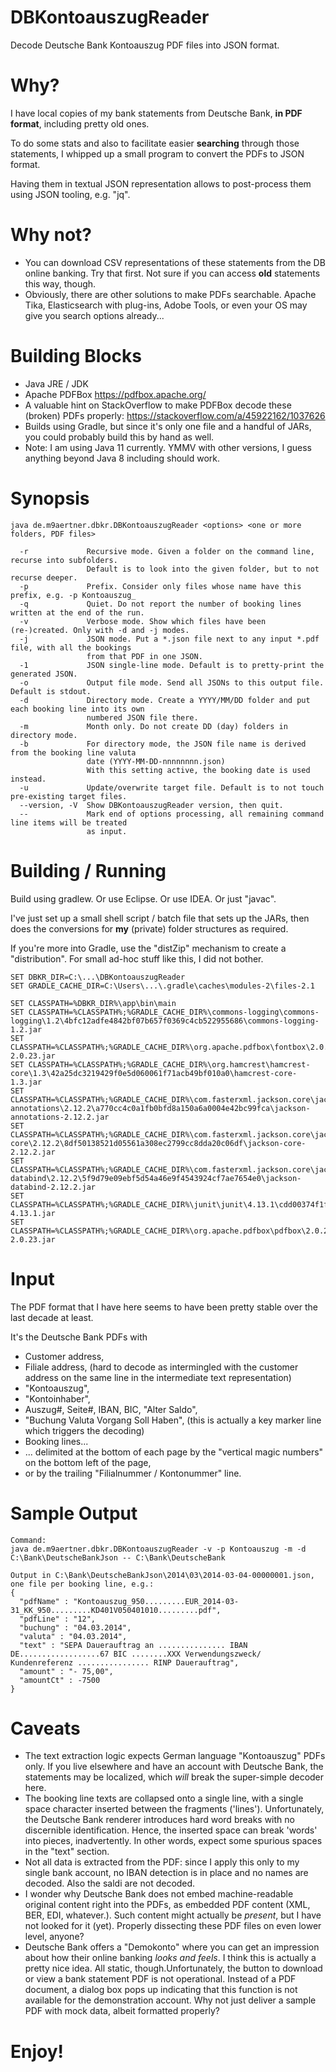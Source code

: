 # DBKontoauszugReader
Decode Deutsche Bank Kontoauszug PDF files into JSON format.

# Why?

I have local copies of my bank statements from Deutsche Bank, **in PDF format**, including pretty old ones.

To do some stats and also to facilitate easier __searching__ through those statements, I whipped up a small program to convert the PDFs to JSON format.

Having them in textual JSON representation allows to post-process them using JSON tooling, e.g. "jq".
# Why not?

* You can download CSV representations of these statements from the DB online banking. Try that first. Not sure if you can access __old__ statements this way, though.
* Obviously, there are other solutions to make PDFs searchable. Apache Tika, Elasticsearch with plug-ins, Adobe Tools, or even your OS may give you search options already...

# Building Blocks

* Java JRE / JDK
* Apache PDFBox https://pdfbox.apache.org/
* A valuable hint on StackOverflow to make PDFBox decode these (broken) PDFs properly: https://stackoverflow.com/a/45922162/1037626
* Builds using Gradle, but since it's only one file and a handful of JARs, you could probably build this by hand as well.
* Note: I am using Java 11 currently. YMMV with other versions, I guess anything beyond Java 8 including should work.

# Synopsis

    java de.m9aertner.dbkr.DBKontoauszugReader <options> <one or more folders, PDF files>

      -r             Recursive mode. Given a folder on the command line, recurse into subfolders.
                     Default is to look into the given folder, but to not recurse deeper.
      -p             Prefix. Consider only files whose name have this prefix, e.g. -p Kontoauszug_
      -q             Quiet. Do not report the number of booking lines written at the end of the run.
      -v             Verbose mode. Show which files have been (re-)created. Only with -d and -j modes.
      -j             JSON mode. Put a *.json file next to any input *.pdf file, with all the bookings
                     from that PDF in one JSON.
      -1             JSON single-line mode. Default is to pretty-print the generated JSON.
      -o             Output file mode. Send all JSONs to this output file. Default is stdout.
      -d             Directory mode. Create a YYYY/MM/DD folder and put each booking line into its own
                     numbered JSON file there.
      -m             Month only. Do not create DD (day) folders in directory mode.
      -b             For directory mode, the JSON file name is derived from the booking line valuta
                     date (YYYY-MM-DD-nnnnnnnn.json)
                     With this setting active, the booking date is used instead.
      -u             Update/overwrite target file. Default is to not touch pre-existing target files.
      --version, -V  Show DBKontoauszugReader version, then quit.
      --             Mark end of options processing, all remaining command line items will be treated
                     as input.
      

# Building / Running

Build using gradlew. Or use Eclipse. Or use IDEA. Or just "javac".

I've just set up a small shell script / batch file that sets up the JARs, then does the conversions for __my__ (private) folder structures as required.

If you're more into Gradle, use the "distZip" mechanism to create a "distribution". For small ad-hoc stuff like this, I did not bother.

    SET DBKR_DIR=C:\...\DBKontoauszugReader
    SET GRADLE_CACHE_DIR=C:\Users\...\.gradle\caches\modules-2\files-2.1
    
    SET CLASSPATH=%DBKR_DIR%\app\bin\main
    SET CLASSPATH=%CLASSPATH%;%GRADLE_CACHE_DIR%\commons-logging\commons-logging\1.2\4bfc12adfe4842bf07b657f0369c4cb522955686\commons-logging-1.2.jar
    SET CLASSPATH=%CLASSPATH%;%GRADLE_CACHE_DIR%\org.apache.pdfbox\fontbox\2.0.23\1a6b960dd2c1b1f8a5f5d6668b2930b50ff4324d\fontbox-2.0.23.jar
    SET CLASSPATH=%CLASSPATH%;%GRADLE_CACHE_DIR%\org.hamcrest\hamcrest-core\1.3\42a25dc3219429f0e5d060061f71acb49bf010a0\hamcrest-core-1.3.jar
    SET CLASSPATH=%CLASSPATH%;%GRADLE_CACHE_DIR%\com.fasterxml.jackson.core\jackson-annotations\2.12.2\a770cc4c0a1fb0bfd8a150a6a0004e42bc99fca\jackson-annotations-2.12.2.jar
    SET CLASSPATH=%CLASSPATH%;%GRADLE_CACHE_DIR%\com.fasterxml.jackson.core\jackson-core\2.12.2\8df50138521d05561a308ec2799cc8dda20c06df\jackson-core-2.12.2.jar
    SET CLASSPATH=%CLASSPATH%;%GRADLE_CACHE_DIR%\com.fasterxml.jackson.core\jackson-databind\2.12.2\5f9d79e09ebf5d54a46e9f4543924cf7ae7654e0\jackson-databind-2.12.2.jar
    SET CLASSPATH=%CLASSPATH%;%GRADLE_CACHE_DIR%\junit\junit\4.13.1\cdd00374f1fee76b11e2a9d127405aa3f6be5b6a\junit-4.13.1.jar
    SET CLASSPATH=%CLASSPATH%;%GRADLE_CACHE_DIR%\org.apache.pdfbox\pdfbox\2.0.23\b89643d162c4e30b4fe39cfa265546cc506d4d18\pdfbox-2.0.23.jar

# Input

The PDF format that I have here seems to have been pretty stable over the last decade at least.

It's the Deutsche Bank PDFs with
* Customer address,
* Filiale address, (hard to decode as intermingled with the customer address on the same line in the intermediate text representation)
* "Kontoauszug",
* "Kontoinhaber", 
* Auszug#, Seite#, IBAN, BIC, "Alter Saldo",
* "Buchung Valuta Vorgang Soll Haben", (this is actually a key marker line which triggers the decoding)
* Booking lines...
* ... delimited at the bottom of each page by the "vertical magic numbers" on the bottom left of the page,
* or by the trailing "Filialnummer / Kontonummer" line.

# Sample Output

    Command:
    java de.m9aertner.dbkr.DBKontoauszugReader -v -p Kontoauszug -m -d C:\Bank\DeutscheBankJson -- C:\Bank\DeutscheBank

    Output in C:\Bank\DeutscheBankJson\2014\03\2014-03-04-00000001.json, one file per booking line, e.g.:
    {
      "pdfName" : "Kontoauszug_950.........EUR_2014-03-31_KK_950.........KD401V050401010.........pdf",
      "pdfLine" : "12",
      "buchung" : "04.03.2014",
      "valuta" : "04.03.2014",
      "text" : "SEPA Dauerauftrag an ............... IBAN DE..................67 BIC ........XXX Verwendungszweck/ Kundenreferenz ................ RINP Dauerauftrag",
      "amount" : "- 75,00",
      "amountCt" : -7500
    }

# Caveats

* The text extraction logic expects German language "Kontoauszug" PDFs only. If you live elsewhere and have an account with Deutsche Bank, the statements may be localized, which _will_ break the super-simple decoder here.
* The booking line texts are collapsed onto a single line, with a single space character inserted between the fragments ('lines'). Unfortunately, the Deutsche Bank renderer introduces hard word breaks with no discernible identification. Hence, the inserted space can break 'words' into pieces, inadvertently. In other words, expect some spurious spaces in the "text" section.
* Not all data is extracted from the PDF: since I apply this only to my single bank account, no IBAN detection is in place and no names are decoded. Also the saldi are not decoded.
* I wonder why Deutsche Bank does not embed machine-readable original content right into the PDFs, as embedded PDF content (XML, BER, EDI, whatever.). Such content might actually be  _present_, but I have not looked for it (yet). Properly dissecting these PDF files on even lower level, anyone?
* Deutsche Bank offers a "Demokonto" where you can get an impression about how their online banking _looks and feels_. I think this is actually a pretty nice idea. All static, though.Unfortunately, the button to download or view a bank statement PDF is not operational. Instead of a PDF document, a dialog box pops up indicating that this function is not available for the demonstration account. Why not just deliver a sample PDF with mock data, albeit formatted properly?

# Enjoy!
